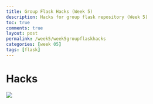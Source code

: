 ```yaml
---
title: Group Flask Hacks (Week 5)
description: Hacks for group flask repository (Week 5) 
toc: true
comments: true
layout: post
permalink: /week5/week5groupflaskhacks
categories: [week 05]
tags: [flask]
---
```


# Hacks

![]({{site.baseurl}}/images/groupflaskprogrampurpose.jpg)